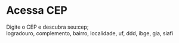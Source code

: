 <h1>Acessa CEP</h1>
<p>Digite o CEP e descubra seu:cep;<br> logradouro, complemento, bairro, localidade, uf, ddd, ibge, gia, siafi<p>